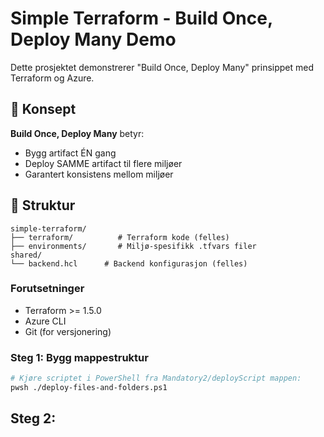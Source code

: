 # Simple Terraform - Build Once, Deploy Many Demo

Dette prosjektet demonstrerer "Build Once, Deploy Many" prinsippet med Terraform og Azure.

## 🎯 Konsept

**Build Once, Deploy Many** betyr:
- Bygg artifact ÉN gang
- Deploy SAMME artifact til flere miljøer
- Garantert konsistens mellom miljøer

## 📁 Struktur

```
simple-terraform/
├── terraform/          # Terraform kode (felles)
├── environments/       # Miljø-spesifikk .tfvars filer
shared/
└── backend.hcl      # Backend konfigurasjon (felles)
```

### Forutsetninger
- Terraform >= 1.5.0
- Azure CLI
- Git (for versjonering)

### Steg 1: Bygg mappestruktur
```bash
# Kjøre scriptet i PowerShell fra Mandatory2/deployScript mappen:
pwsh ./deploy-files-and-folders.ps1
```

## Steg 2: 
